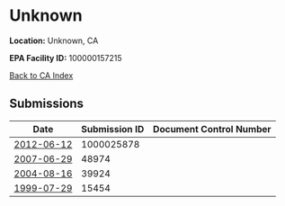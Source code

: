 # Unknown

**Location:** Unknown, CA

**EPA Facility ID:** 100000157215

[Back to CA Index](../../index.md)

## Submissions

| Date | Submission ID | Document Control Number |
|------|--------------|-------------------------|
| [2012-06-12](submissions/1000025878.md) | 1000025878 |  |
| [2007-06-29](submissions/48974.md) | 48974 |  |
| [2004-08-16](submissions/39924.md) | 39924 |  |
| [1999-07-29](submissions/15454.md) | 15454 |  |
